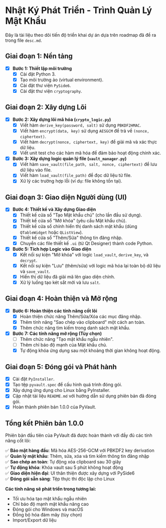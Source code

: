 # Nhật Ký Phát Triển - Trình Quản Lý Mật Khẩu

Đây là tài liệu theo dõi tiến độ triển khai dự án dựa trên roadmap đã đề ra trong file `desc.md`.

## Giai đoạn 1: Nền tảng

- [x] **Bước 1: Thiết lập môi trường**
    - [x] Cài đặt Python 3.
    - [x] Tạo môi trường ảo (virtual environment).
    - [x] Cài đặt thư viện `PySide6`.
    - [x] Cài đặt thư viện `cryptography`.

## Giai đoạn 2: Xây dựng Lõi

- [x] **Bước 2: Xây dựng lõi mã hóa (`crypto_logic.py`)**
    - [x] Viết hàm `derive_key(password, salt)` sử dụng `PBKDF2HMAC`.
    - [x] Viết hàm `encrypt(data, key)` sử dụng `AESGCM` để trả về `(nonce, ciphertext)`.
    - [x] Viết hàm `decrypt(nonce, ciphertext, key)` để giải mã và xác thực dữ liệu.
    - [x] Viết unit test cho các hàm mã hóa để đảm bảo hoạt động chính xác.

- [x] **Bước 3: Xây dựng logic quản lý file (`vault_manager.py`)**
    - [x] Viết hàm `save_vault(file_path, salt, nonce, ciphertext)` để lưu dữ liệu vào file.
    - [x] Viết hàm `load_vault(file_path)` để đọc dữ liệu từ file.
    - [x] Xử lý các trường hợp lỗi (ví dụ: file không tồn tại).

## Giai đoạn 3: Giao diện Người dùng (UI)

- [x] **Bước 4: Thiết kế và Xây dựng Giao diện**
    - [x] Thiết kế cửa sổ "Tạo Mật khẩu chủ" (cho lần đầu sử dụng).
    - [x] Thiết kế cửa sổ "Mở khóa" (yêu cầu Mật khẩu chủ).
    - [x] Thiết kế cửa sổ chính hiển thị danh sách mật khẩu (dùng `QTableWidget` hoặc `QListView`).
    - [x] Thiết kế cửa sổ "Thêm/Sửa" thông tin đăng nhập.
    - [x] Chuyển các file thiết kế `.ui` (từ Qt Designer) thành code Python.

- [x] **Bước 5: Tích hợp Logic vào Giao diện**
    - [x] Kết nối sự kiện "Mở khóa" với logic `load_vault`, `derive_key`, và `decrypt`.
    - [x] Kết nối sự kiện "Lưu" (thêm/sửa) với logic mã hóa lại toàn bộ dữ liệu và `save_vault`.
    - [x] Hiển thị dữ liệu đã giải mã lên giao diện chính.
    - [x] Xử lý luồng tạo két sắt mới và lưu `salt`.

## Giai đoạn 4: Hoàn thiện và Mở rộng

- [x] **Bước 6: Hoàn thiện các tính năng cốt lõi**
    - [x] Hoàn thiện chức năng Thêm/Sửa/Xóa các mục đăng nhập.
    - [x] Thêm tính năng "Sao chép vào clipboard" một cách an toàn.
    - [x] Thêm chức năng tìm kiếm trong danh sách mật khẩu.

- [x] **Bước 7: Các tính năng mở rộng (Tùy chọn)**
    - [ ] Thêm chức năng "Tạo mật khẩu ngẫu nhiên".
    - [ ] Thêm chỉ báo độ mạnh của Mật khẩu chủ.
    - [x] Tự động khóa ứng dụng sau một khoảng thời gian không hoạt động.

## Giai đoạn 5: Đóng gói và Phát hành

- [x] Cài đặt `PyInstaller`.
- [x] Tạo tệp `pyvault.spec` để cấu hình quá trình đóng gói.
- [x] Xây dựng ứng dụng cho Linux bằng PyInstaller.
- [x] Cập nhật tài liệu `README.md` với hướng dẫn sử dụng phiên bản đã đóng gói.
- [x] Hoàn thành phiên bản 1.0.0 của PyVault.

## Tổng kết Phiên bản 1.0.0

Phiên bản đầu tiên của PyVault đã được hoàn thành với đầy đủ các tính năng cốt lõi:

✅ **Bảo mật hàng đầu**: Mã hóa AES-256-GCM với PBKDF2 key derivation  
✅ **Quản lý mật khẩu**: Thêm, sửa, xóa và tìm kiếm thông tin đăng nhập  
✅ **Sao chép an toàn**: Tự động xóa clipboard sau 30 giây  
✅ **Tự động khóa**: Khóa vault sau 5 phút không hoạt động  
✅ **Giao diện hiện đại**: UI thân thiện được xây dựng với PySide6  
✅ **Đóng gói sẵn sàng**: Tệp thực thi độc lập cho Linux  

**Các tính năng sẽ phát triển trong tương lai:**
- Tối ưu hóa tạo mật khẩu ngẫu nhiên
- Chỉ báo độ mạnh mật khẩu nâng cao
- Đóng gói cho Windows và macOS
- Đồng bộ hóa đám mây (tùy chọn)
- Import/Export dữ liệu

